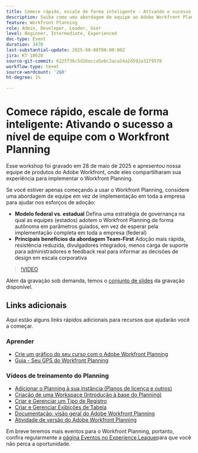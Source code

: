 ```yaml
---
title: Comece rápido, escale de forma inteligente - Ativando o sucesso de nível de equipe com o Workfront Planning
description: Saiba como uma abordagem de equipe ao Adobe Workfront Planning acelera a adoção, reduz a resistência e cria uma base escalável para o sucesso de toda a empresa.
feature: Workfront Planning
role: Admin, Developer, Leader, User
level: Beginner, Intermediate, Experienced
doc-type: Event
duration: 3470
last-substantial-update: 2025-08-08T00:00:00Z
jira: KT-18628
source-git-commit: 6225f36c5d26ecca5ebc2aca24a2d592a3279570
workflow-type: tm+mt
source-wordcount: '260'
ht-degree: 1%

---
```



# Comece rápido, escale de forma inteligente: Ativando o sucesso a nível de equipe com o Workfront Planning

Esse workshop foi gravado em 28 de maio de 2025 e apresentou nossa equipe de produtos do Adobe Workfront, onde eles compartilharam sua experiência para implementar o Workfront Planning. 

Se você estiver apenas começando a usar o Workfront Planning, considere uma abordagem de equipe em vez de implementação em toda a empresa para ajudar nos esforços de adoção: 

* **Modelo federal vs. estadual** Defina uma estratégia de governança na qual as equipes (estados) adotem o Workfront Planning de forma autônoma em parâmetros guiados, em vez de esperar pela implementação completa em toda a empresa (federal)  
* **Principais benefícios da abordagem Team-First** Adoção mais rápida, resistência reduzida, divulgadores integrados, menos carga de suporte para administradores e feedback real para informar as decisões de design em escala corporativa 

>[!VIDEO](https://video.tv.adobe.com/v/3469964/?learn=on&enablevpops)

Além da gravação sob demanda, temos o [conjunto de slides](https://workfront-experience.s3.us-west-2.amazonaws.com/Training/Guides/Customer+Success+at+Scale/052825+-+Start+Fast,+Scale+Smart+Activating+Team-Level+Success+with+Workfront+Planning.pdf) da gravação disponível.

## Links adicionais

Aqui estão alguns links rápidos adicionais para recursos que ajudarão você a começar. 

### Aprender

* [Crie um gráfico do seu curso com o Adobe Workfront Planning](https://experienceleaguecommunities.adobe.com/t5/workfront-discussions/event-follow-up-learn-chart-your-course-to-success-with-adobe/td-p/743077?profile.language=pt)
* [Guia - Seu GPS do Workfront Planning](https://workfront-experience.s3.us-west-2.amazonaws.com/Training/Guides/Customer+Success+at+Scale/Workfront+Planning+Guidebook.pdf)

### Vídeos de treinamento do Planning

* [Adicionar o Planning à sua instância (Planos de licença e outros)](https://experienceleague.adobe.com/pt-br/docs/workfront-learn/tutorials-workfront/workfront-planning/add-planning-to-your-instance)
* [Criação de uma Workspace (Introdução à base do Planning)](https://experienceleague.adobe.com/pt-br/docs/workfront-learn/tutorials-workfront/workfront-planning/create-a-workspace)
* [Criar e Gerenciar um Tipo de Registro](https://experienceleague.adobe.com/pt-br/docs/workfront-learn/tutorials-workfront/workfront-planning/create-and-manage-a-record-type)
* [Criar e Gerenciar Exibições de Tabela](https://experienceleague.adobe.com/pt-br/docs/workfront-learn/tutorials-workfront/workfront-planning/create-and-manage-table-views)
* [Documentação: visão geral do Adobe Workfront Planning](https://experienceleague.adobe.com/pt-br/docs/workfront/using/adobe-workfront-planning/adobe-workfront-planning-general-information/planning-overview)
* [Atividade de versão do Adobe Workfront Planning](https://experienceleague.adobe.com/pt-br/docs/workfront/using/product-announcements/product-releases/planning-release-activity/planning-release-activity-article-index)

Em breve teremos mais eventos para o Workfront Planning, portanto, confira regularmente a [página Eventos no Experience League](https://experienceleague.adobe.com/events/?lang=pt-BR&filters=Workfront)para que você não perca a oportunidade.



